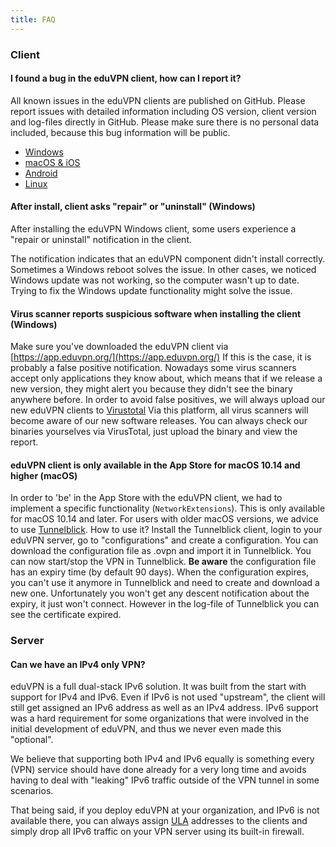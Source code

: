 ```yaml
---
title: FAQ
---
```


### Client

#### I found a bug in the eduVPN client, how can I report it?

All known issues in the eduVPN clients are published on GitHub. Please report 
issues with detailed information including OS version, client version and 
log-files directly in GitHub. Please make sure there is no personal data 
included, because this bug information will be public.

* [Windows](https://github.com/Amebis/eduVPN/issues)
* [macOS & iOS](https://github.com/eduvpn/apple/issues)
* [Android](https://github.com/eduvpn/android/issues)
* [Linux](https://github.com/eduvpn/python-eduvpn-client/issues)

#### After install, client asks "repair" or "uninstall" (Windows)

After installing the eduVPN Windows client, some users experience a "repair or 
uninstall" notification in the client.

The notification indicates that an eduVPN component didn't install correctly. 
Sometimes a Windows reboot solves the issue. In other cases, we noticed Windows 
update was not working, so the computer wasn't up to date. Trying to fix the 
Windows update functionality might solve the issue.

#### Virus scanner reports suspicious software when installing the client (Windows)

Make sure you've downloaded the eduVPN client via 
[https://app.eduvpn.org/](https://app.eduvpn.org/) If this is the case, it is 
probably a false positive notification. Nowadays some virus scanners accept 
only applications they know about, which means that if we release a new version, 
they might alert you because they didn't see the binary anywhere before. In order 
to avoid false positives, we will always upload our new eduVPN clients to 
[Virustotal](https://www.virustotal.com/) Via this platform, all virus scanners 
will become aware of our new software releases. You can always check our 
binaries yourselves via VirusTotal, just upload the binary and view the report.

#### eduVPN client is only available in the App Store for macOS 10.14 and higher (macOS)

In order to 'be' in the App Store with the eduVPN client, we had to implement a 
specific functionality (`NetworkExtensions`). This is only available for macOS 
10.14 and later. For users with older macOS versions, we advice to use 
[Tunnelblick](https://tunnelblick.net/). How to use it? Install the Tunnelblick 
client, login to your eduVPN server, go to "configurations" and create a 
configuration. You can download the configuration file as .ovpn and import it 
in Tunnelblick. You can now start/stop the VPN in Tunnelblick. **Be aware** the 
configuration file has an expiry time (by default 90 days). When the 
configuration expires, you can't use it anymore in Tunnelblick and need to 
create and download a new one. Unfortunately you won't get any descent 
notification about the expiry, it just won't connect. However in the log-file 
of Tunnelblick you can see the certificate expired.

### Server

#### Can we have an IPv4 only VPN?

eduVPN is a full dual-stack IPv6 solution. It was built from the start with 
support for IPv4 and IPv6. Even if IPv6 is not used "upstream", the client will
still get assigned an IPv6 address as well as an IPv4 address. IPv6 support was
a hard requirement for some organizations that were involved in the initial 
development of eduVPN, and thus we never even made this "optional". 

We believe that supporting both IPv4 and IPv6 equally is something every (VPN) 
service should have done already for a very long time and avoids having to 
deal with "leaking" IPv6 traffic outside of the VPN tunnel in some scenarios.

That being said, if you deploy eduVPN at your organization, and IPv6 is not 
available there, you can always assign 
[ULA](https://en.wikipedia.org/wiki/Unique_local_address) addresses to the 
clients and simply drop all IPv6 traffic on your VPN server using its built-in
firewall.
